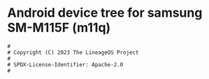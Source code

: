 # Android device tree for samsung SM-M115F (m11q)

```
#
# Copyright (C) 2023 The LineageOS Project
#
# SPDX-License-Identifier: Apache-2.0
#
```
